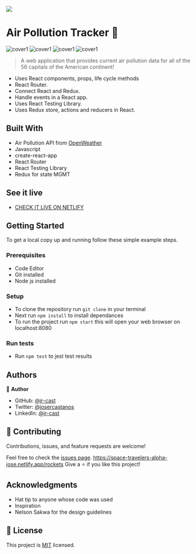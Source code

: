 ![](https://img.shields.io/badge/Microverse-blueviolet)

# Air Pollution Tracker 🧮

![cover1](./src/images/ap1.png) ![cover1](./src/images/ap2.png) ![cover1](./src/images/ap4.png) ![cover1](./src/images/ap3.png)

> A web application that provides current air pollution data for all of the 56 capitals of the American continent!

- Uses React components, props, life cycle methods
- React Router.
- Connect React and Redux.
- Handle events in a React app.
- Uses React Testing Library.
- Uses Redux store, actions and reducers in React.

## Built With

- Air Pollution API from [OpenWeather](https://openweathermap.org/)
- Javascript
- create-react-app
- React Router
- React Testing Library 
- Redux for state MGMT

## See it live

- [CHECK IT LIVE ON NETLIFY]()

## Getting Started

To get a local copy up and running follow these simple example steps.

### Prerequisites

- Code Editor
- Git installed
- Node js installed 

### Setup

- To clone the repository run `git clone` in your terminal
- Next run `npm install` to install dependances
- To run the project run `npm start` this will open your web browser on localhost:8080


### Run tests

- Run `npm test` to jest test results

## Authors

👤 **Author**

- GitHub: [@jr-cast](https://github.com/jr-cast)
- Twitter: [@josercastanos](https://twitter.com/josercastanos)
- LinkedIn: [@jr-cast](https://linkedin.com/in/jr-cast)

## 🤝 Contributing

Contributions, issues, and feature requests are welcome!

Feel free to check the [issues page](../../issues/).
https://space-travelers-alpha-jose.netlify.app/rockets
Give a ⭐️ if you like this project!

## Acknowledgments

- Hat tip to anyone whose code was used
- Inspiration
- Nelson Sakwa for the design guidelines

## 📝 License

This project is [MIT](./LICENSE) licensed.
